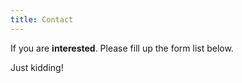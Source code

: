```yaml
---
title: Contact
---
```


If you are **interested**. Please fill up the form list below.

Just kidding!

